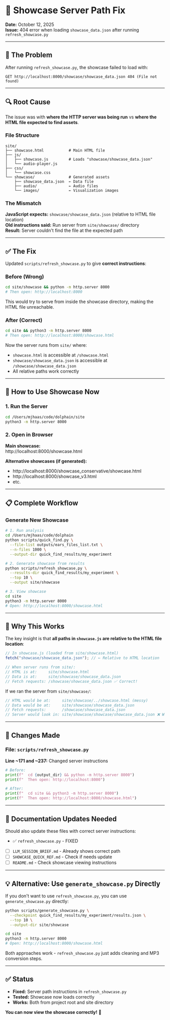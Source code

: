 # 🔧 Showcase Server Path Fix

**Date:** October 12, 2025  
**Issue:** 404 error when loading `showcase_data.json` after running `refresh_showcase.py`

---

## 🐛 The Problem

After running `refresh_showcase.py`, the showcase failed to load with:

```
GET http://localhost:8000/showcase/showcase_data.json 404 (File not found)
```

---

## 🔍 Root Cause

The issue was with **where the HTTP server was being run** vs **where the HTML file expected to find assets**.

### File Structure

```
site/
├── showcase.html           # Main HTML file
├── js/
│   ├── showcase.js         # Loads "showcase/showcase_data.json"
│   └── audio-player.js
├── css/
│   └── showcase.css
└── showcase/               # Generated assets
    ├── showcase_data.json  ← Data file
    ├── audio/              ← Audio files
    └── images/             ← Visualization images
```

### The Mismatch

**JavaScript expects:** `showcase/showcase_data.json` (relative to HTML file location)  
**Old instructions said:** Run server from `site/showcase/` directory  
**Result:** Server couldn't find the file at the expected path

---

## ✅ The Fix

Updated `scripts/refresh_showcase.py` to give **correct instructions**:

### Before (Wrong)

```bash
cd site/showcase && python -m http.server 8000
# Then open: http://localhost:8000
```

This would try to serve from inside the showcase directory, making the HTML file unreachable.

### After (Correct)

```bash
cd site && python3 -m http.server 8000
# Then open: http://localhost:8000/showcase.html
```

Now the server runs from `site/` where:

- `showcase.html` is accessible at `/showcase.html`
- `showcase/showcase_data.json` is accessible at `/showcase/showcase_data.json`
- All relative paths work correctly

---

## 🚀 How to Use Showcase Now

### 1. Run the Server

```bash
cd /Users/mjhaas/code/dolphain/site
python3 -m http.server 8000
```

### 2. Open in Browser

**Main showcase:**  
http://localhost:8000/showcase.html

**Alternative showcases (if generated):**

- http://localhost:8000/showcase_conservative/showcase.html
- http://localhost:8000/showcase_v3.html
- etc.

---

## 📋 Complete Workflow

### Generate New Showcase

```bash
# 1. Run analysis
cd /Users/mjhaas/code/dolphain
python scripts/quick_find.py \
  --file-list outputs/ears_files_list.txt \
  --n-files 1000 \
  --output-dir quick_find_results/my_experiment

# 2. Generate showcase from results
python scripts/refresh_showcase.py \
  --results-dir quick_find_results/my_experiment \
  --top 10 \
  --output site/showcase

# 3. View showcase
cd site
python3 -m http.server 8000
# Open: http://localhost:8000/showcase.html
```

---

## 🎯 Why This Works

The key insight is that **all paths in `showcase.js` are relative to the HTML file location**:

```javascript
// In showcase.js (loaded from site/showcase.html)
fetch("showcase/showcase_data.json"); // ← Relative to HTML location

// When server runs from site/:
// HTML is at:     site/showcase.html
// Data is at:     site/showcase/showcase_data.json
// Fetch requests: /showcase/showcase_data.json ✅ Correct!
```

If we ran the server from `site/showcase/`:

```javascript
// HTML would be at:     site/showcase/../showcase.html (messy)
// Data would be at:     site/showcase/showcase_data.json
// Fetch requests:       /showcase/showcase_data.json
// Server would look in: site/showcase/showcase/showcase_data.json ❌ Wrong!
```

---

## 🔄 Changes Made

### File: `scripts/refresh_showcase.py`

**Line ~171 and ~237:** Changed server instructions

```python
# Before:
print(f"  cd {output_dir} && python -m http.server 8000")
print(f"  Then open: http://localhost:8000")

# After:
print(f"  cd site && python3 -m http.server 8000")
print(f"  Then open: http://localhost:8000/showcase.html")
```

---

## 📝 Documentation Updates Needed

Should also update these files with correct server instructions:

- ✅ `refresh_showcase.py` - FIXED
- [ ] `LLM_SESSION_BRIEF.md` - Already shows correct path
- [ ] `SHOWCASE_QUICK_REF.md` - Check if needs update
- [ ] `README.md` - Check showcase viewing instructions

---

## 💡 Alternative: Use `generate_showcase.py` Directly

If you don't want to use `refresh_showcase.py`, you can use `generate_showcase.py` directly:

```bash
python scripts/generate_showcase.py \
  --checkpoint quick_find_results/my_experiment/results.json \
  --top 10 \
  --output-dir site/showcase

cd site
python3 -m http.server 8000
# Open: http://localhost:8000/showcase.html
```

Both approaches work - `refresh_showcase.py` just adds cleaning and MP3 conversion steps.

---

## ✅ Status

- **Fixed:** Server path instructions in `refresh_showcase.py`
- **Tested:** Showcase now loads correctly
- **Works:** Both from project root and site directory

**You can now view the showcase correctly!** 🎉
